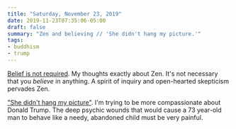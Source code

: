 ```yaml
---
title: "Saturday, November 23, 2019"
date: 2019-11-23T07:35:06-05:00
draft: false
summary: "Zen and believing // 'She didn't hang my picture.'"
tags:
- buddhism
- trump
---
```

[Belief is not required](http://hardcorezen.info/belief/6608). My thoughts exactly about Zen. It's not necessary that you _believe_ in anything. A spirit of inquiry and open-hearted skepticism pervades Zen.

["She didn't hang my picture"](https://politicalwire.com/2019/11/22/trump-claims-yovanovitch-refused-to-hang-his-picture/). I'm trying to be more compassionate about Donald Trump. The deep psychic wounds that would cause a 73 year-old man to behave like a needy, abandoned child must be very painful.

